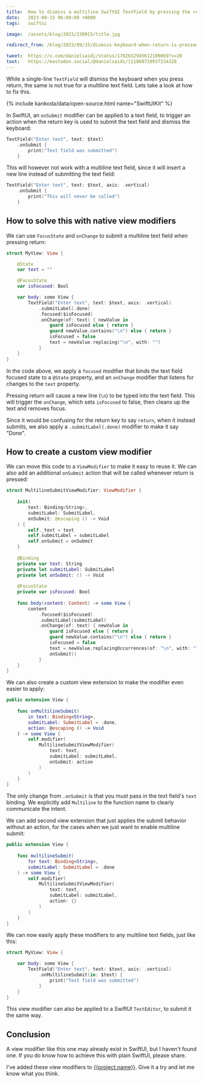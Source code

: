 ```yaml
---
title:  How to dismiss a multiline SwiftUI TextField by pressing the return key
date:   2023-09-15 06:00:00 +0000
tags:   swiftui

image:  /assets/blog/2023/230915/title.jpg

redirect_from: /blog/2023/09/15/dismiss-keyboard-when-return-is-pressed-in-a-multiline-swiftui-textfield

tweet:  https://x.com/danielsaidi/status/1702632945612100069?s=20
toot:   https://mastodon.social/@danielsaidi/111068728937234328
---
```


While a single-line `TextField` will dismiss the keyboard when you press return, the same is not true for a multiline text field. Lets take a look at how to fix this.

{% include kankoda/data/open-source.html name="SwiftUIKit" %}

In SwiftUI, an `onSubmit` modifier can be applied to a text field, to trigger an action when the return key is used to submit the text field and dismiss the keyboard:

```swift
TextField("Enter text", text: $text)
    .onSubmit {
        print("Text field was submitted")
    }
```

This will however not work with a multiline text field, since it will insert a new line instead of submitting the text field:

```swift
TextField("Enter text", text: $text, axis: .vertical)
    .onSubmit {
        print("This will never be called")
    }
```


## How to solve this with native view modifiers

We can use `FocusState` and `onChange` to submit a multiline text field when pressing return:

```swift
struct MyView: View {

    @State
    var text = ""

    @FocusState
    var isFocused: Bool

    var body: some View {
        TextField("Enter text", text: $text, axis: .vertical)
            .submitLabel(.done)
            .focused($isFocused)
            .onChange(of: text) { newValue in
                guard isFocused else { return }
                guard newValue.contains("\n") else { return }
                isFocused = false
                text = newValue.replacing("\n", with: "")
            }
    }
}
```

In the code above, we apply a `focused` modifier that binds the text field focused state to a `@State` property, and an `onChange` modifier that listens for changes to the `text` property.

Pressing return will cause a new line (`\n`) to be typed into the text field. This will trigger the `onChange`, which sets `isFocused` to false, then cleans up the text and removes focus.

Since it would be confusing for the return key to say `return`, when it instead submits, we also apply a `.submitLabel(.done)` modifier to make it say "Done".


## How to create a custom view modifier

We can move this code to a `ViewModifier` to make it easy to reuse it. We can also add an additional `onSubmit` action that will be called whenever return is pressed:

```swift
struct MultilineSubmitViewModifier: ViewModifier {
    
    init(
        text: Binding<String>,
        submitLabel: SubmitLabel,
        onSubmit: @escaping () -> Void
    ) {
        self._text = text
        self.submitLabel = submitLabel
        self.onSubmit = onSubmit
    }
    
    @Binding
    private var text: String
    private let submitLabel: SubmitLabel
    private let onSubmit: () -> Void
    
    @FocusState
    private var isFocused: Bool
    
    func body(content: Content) -> some View {
        content
            .focused($isFocused)
            .submitLabel(submitLabel)
            .onChange(of: text) { newValue in
                guard isFocused else { return }
                guard newValue.contains("\n") else { return }
                isFocused = false
                text = newValue.replacingOccurrences(of: "\n", with: "")
                onSubmit()
            }
    }
}
```

We can also create a custom view extension to make the modifier even easier to apply:

```swift
public extension View {
    
    func onMultilineSubmit(
        in text: Binding<String>,
        submitLabel: SubmitLabel = .done,
        action: @escaping () -> Void
    ) -> some View {
        self.modifier(
            MultilineSubmitViewModifier(
                text: text,
                submitLabel: submitLabel,
                onSubmit: action
            )
        )
    }
}
```

The only change from `.onSubmit` is that you must pass in the text field's `text` binding. We explicitly add `Multiline` to the function name to clearly communicate the intent.

We can add second view extension that just applies the submit behavior without an action, for the cases when we just want to enable multiline submit:

```swift
public extension View {
    
    func multilineSubmit(
        for text: Binding<String>,
        submitLabel: SubmitLabel = .done
    ) -> some View {
        self.modifier(
            MultilineSubmitViewModifier(
                text: text,
                submitLabel: submitLabel,
                action: {}
            )
        )
    }
}
```

We can now easily apply these modifiers to any multiline text fields, just like this:

```swift
struct MyView: View {

    var body: some View {
        TextField("Enter text", text: $text, axis: .vertical)
            .onMultilineSubmit(in: $text) {
                print("Text field was submitted")
            }
    }
}
```

This view modifier can also be applied to a SwiftUI `TextEditor`, to submit it the same way.


## Conclusion

A view modifier like this one may already exist in SwiftUI, but I haven't found one. If you do know how to achieve this with plain SwiftUI, please share.

I've added these view modifiers to [{{project.name}}]({{project.url}}). Give it a try and let me know what you think.